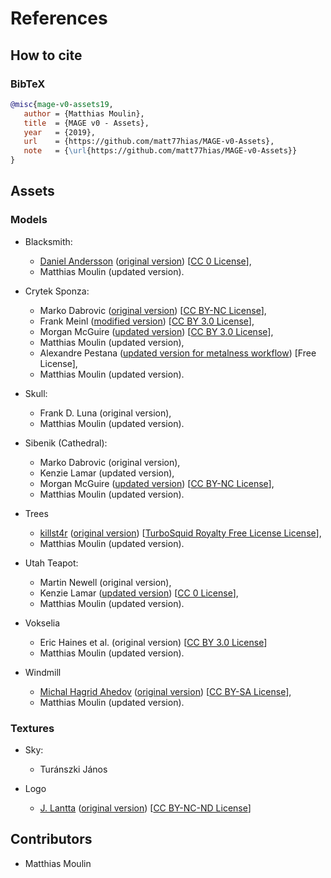 # References

## How to cite

### BibTeX

```bibtex
@misc{mage-v0-assets19,
   author = {Matthias Moulin},
   title  = {MAGE v0 - Assets},
   year   = {2019},
   url    = {https://github.com/matt77hias/MAGE-v0-Assets},
   note   = {\url{https://github.com/matt77hias/MAGE-v0-Assets}}
}
```

## Assets

### Models

* Blacksmith:
  * [Daniel Andersson](https://www.blendswap.com/user/Daniel74) ([original version](https://www.blendswap.com/blends/view/75729)) [[CC 0 License](https://creativecommons.org/publicdomain/zero/1.0/)],
  * Matthias Moulin (updated version). 

* Crytek Sponza:
  * Marko Dabrovic ([original version](http://g3d.cs.williams.edu/g3d/data10/index.html)) [[CC BY-NC License](https://creativecommons.org/licenses/by-nc/3.0/us/)],
  * Frank Meinl ([modified version](http://www.crytek.com/cryengine/cryengine3/downloads)) [[CC BY 3.0 License](https://creativecommons.org/licenses/by/3.0/)],
  * Morgan McGuire ([updated version](https://casual-effects.com/data)) [[CC BY 3.0 License](https://creativecommons.org/licenses/by/3.0/)],
  * Matthias Moulin (updated version),
  * Alexandre Pestana ([updated version for metalness workflow](http://www.alexandre-pestana.com/pbr-textures-sponza/)) [Free License],
  * Matthias Moulin (updated version).
  
* Skull:
  * Frank D. Luna (original version),
  * Matthias Moulin (updated version).
  
* Sibenik (Cathedral):
  * Marko Dabrovic (original version),
  * Kenzie Lamar (updated version),
  * Morgan McGuire ([updated version](https://casual-effects.com/data)) [[CC BY-NC License](https://creativecommons.org/licenses/by-nc/2.0/)],
  * Matthias Moulin (updated version).
  
* Trees
  * [killst4r](https://www.turbosquid.com/Search/Artists/killst4r) ([original version](https://www.turbosquid.com/3d-models/free-obj-mode-tree-pack/506851)) [[TurboSquid Royalty Free License License](https://blog.turbosquid.com/royalty-free-license/)],
  * Matthias Moulin (updated version).
  
* Utah Teapot: 
  * Martin Newell (original version),
  * Kenzie Lamar ([updated version](http://g3d.cs.williams.edu/g3d/data10/index.html)) [[CC 0 License](https://creativecommons.org/share-your-work/public-domain/cc0/)],
  * Matthias Moulin (updated version).
  
* Vokselia
  * Eric Haines et al. (original version) [[CC BY 3.0 License](https://creativecommons.org/licenses/by/3.0/)]
  * Matthias Moulin (updated version).
  
* Windmill
  * [Michal Hagrid Ahedov](http://ahedov.blogspot.be/) ([original version](https://www.blendswap.com/blends/view/69174)) [[CC BY-SA License](https://creativecommons.org/licenses/by-sa/3.0/)],
  * Matthias Moulin (updated version). 
  
### Textures
  
* Sky:
  * Turánszki János
  
* Logo
  * [J. Lantta](https://raakile.deviantart.com/) ([original version](http://www.deviantart.com/art/Black-Mage-356147620))
[[CC BY-NC-ND License](https://creativecommons.org/licenses/by-nc-nd/3.0/)]

## Contributors
* Matthias Moulin
